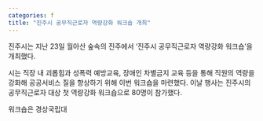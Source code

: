 ```yaml
---
categories: f
title: "진주시 공무직근로자 역량강화 워크숍 개최"
---
```

진주시는 지난 23일 월아산 숲속의 진주에서 ‘진주시 공무직근로자 역량강화 워크숍’을 개최했다.

시는 직장 내 괴롭힘과 성폭력 예방교육, 장애인 차별금지 교육 등을 통해 직원의 역량을 강화해 공공서비스 질을 향상하기 위해 이번 워크숍을 마련했다. 이날 행사는 진주시의 공무직근로자 대상 첫 역량강화 워크숍으로 80명이 참가했다.

워크숍은 경상국립대